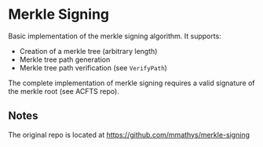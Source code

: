 # Merkle Signing

Basic implementation of the merkle signing algorithm. It supports:

- Creation of a merkle tree (arbitrary length)
- Merkle tree path generation
- Merkle tree path verification (see `VerifyPath`)

The complete implementation of merkle signing requires a valid signature of the merkle root (see ACFTS repo).

## Notes

The original repo is located at https://github.com/mmathys/merkle-signing
